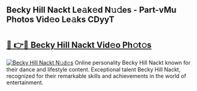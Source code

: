 ## Becky Hill Nackt Le𝚊k𝚎d N𝚞𝚍es - Part-vMu Photos Vid𝚎o Le𝚊ks CDyyT

# <h2><a href="http://fbaawew.evod.top/?m=Becky+Hill+Nackt">🔗 👉🔴 Becky Hill Nackt Vid𝚎o Ph𝚘t𝚘s</a></h2>

[![Becky Hill Nackt N𝚞d𝚎s](https://i.imgur.com/8V9OHl7.gif)](http://fbaawew.evod.top/?m=Becky+Hill+Nackt)
Online personality Becky Hill Nackt known for their dance and lifestyle content. Exceptional talent Becky Hill Nackt, recognized for their remarkable skills and achievements in the world of entertainment. 
